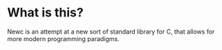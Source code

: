 # What is this?

Newc is an attempt at a new sort of standard library for C, that allows for more modern programming paradigms.
